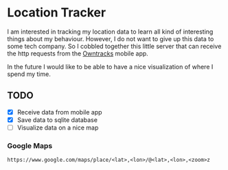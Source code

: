 # Location Tracker

I am interested in tracking my location data to learn all kind of interesting things about my behaviour. 
However, I do not want to give up this data to some tech company. So I cobbled together this little
server that can receive the http requests from the [Owntracks](https://owntracks.org/) mobile app.

In the future I would like to be able to have a nice visualization of where I spend my time.

## TODO

- &#x2612; Receive data from mobile app
- &#x2612; Save data to sqlite database
- &#x2610; Visualize data on a nice map

### Google Maps

`https://www.google.com/maps/place/<lat>,<lon>/@<lat>,<lon>,<zoom>z`



